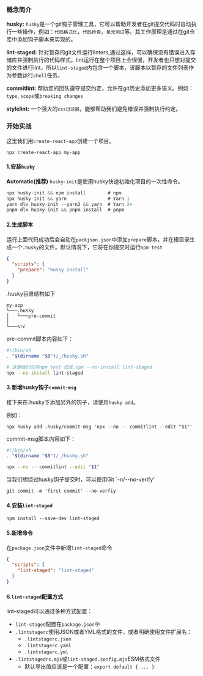### 概念简介

**husky:** `husky`是一个git钩子管理工具，它可以帮助开发者在git提交代码时自动执行一些操作，例如：`代码格式化`，`代码检查`，`单元测试`等。其工作原理是通过在git仓库中添加钩子脚本来实现的。

**lint-staged:** 针对暂存的git文件运行linters,通过这样，可以确保没有错误进入存储库并强制执行的代码样式。lint运行在整个项目上会很慢，开发者也只想对提交的文件进行lint，所以`lint-staged`内包含一个脚本，该脚本以暂存的文件列表作为参数运行`shell`任务。

**commitlint:** 帮助您的团队遵守提交约定，允许在git历史添加更多语义。例如：`type`, `scope`或`breaking changes`

**stylelint:** 一个强大的`css过滤器`，能够帮助我们避免错误并强制执行约定。


### 开始实战
这里我们用`create-react-app`创建一个项目。

```shell
npx create-react-app my-app
```

#### 1.安装`husky`

**Automatic(推荐)**
`husky-init`是使用husky快速初始化项目的一次性命令。

```js
npx husky-init && npm install        # npm
npx husky-init && yarn               # Yarn 1 
yarn dlx husky-init --yarn2 && yarn  # Yarn 2+ 
pnpm dlx husky-init && pnpm install  # pnpm
```

#### 2.生成脚本
运行上面代码成功后会自动在`packjson.json`中添加`prepare`脚本，并在根目录生成一个`.husky`的文件。默认情况下，它将在你提交时运行`npm test`

```json
{
  "scripts": {
    "prepare": "husky install"
  }
}
```
.husky目录结构如下
```
my-app
└───.husky
│   └───pre-commit       
│
└───src
```
pre-commit脚本内容如下：
        
```bash
#!/bin/sh
. "$(dirname "$0")/_/husky.sh"

# 这里我们先将npm test 改成 npx --no-install lint-staged 
npx --no-install lint-staged 
```
    
#### 3.新增husky钩子`commit-msg`
接下来在.husky下添加另外的钩子，请使用`husky add`。

例如：

```shell
npx husky add .husky/commit-msg 'npx --no -- commitlint --edit "$1"'
```
commit-msg脚本内容如下：
```bash
#!/bin/sh
. "$(dirname "$0")/_/husky.sh"

npx --no -- commitlint --edit "$1"
```

当我们想绕过husky钩子提交时，可以使用Git `-n/--no-verify'
```shell
git commit -m 'first commit' --no-verfiy
```

#### 4.安装`lint-staged`
```shell
npm install --save-dev lint-staged
```


#### 5.新增命令
在`package.json`文件中新增`lint-staged`命令
```json
{
  "scripts": {
    "lint-staged": "lint-staged"
  }
}
```

#### 6.`lint-staged`配置方式
lint-staged可以通过多种方式配置：

- `lint-staged`配置在`package.json`中
- `.lintstagerc`使用JSON或者YML格式的文件，或者明确使用文件扩展名：
   - `.lintstagerc.json`
   - `.lintstagerc.yaml`
   - `.lintstagerc.yml`
- `.lintstagedrc.mjs`或`lint-staged.config.mjs`ESM格式文件
   - 默认导出值应该是一个配置：`export default { ... }`